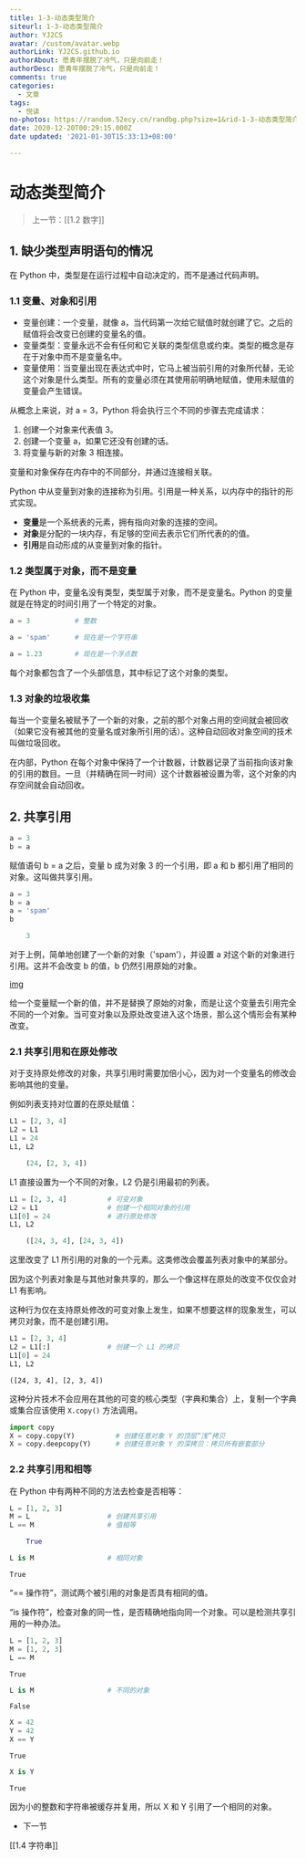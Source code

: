 ```yaml
---
title: 1-3-动态类型简介
siteurl: 1-3-动态类型简介
author: YJ2CS
avatar: /custom/avatar.webp
authorLink: YJ2CS.github.io
authorAbout: 愿青年摆脱了冷气，只是向前走！
authorDesc: 愿青年摆脱了冷气，只是向前走！
comments: true
categories:
  - 文章
tags:
  - 悦读
no-photos: https://random.52ecy.cn/randbg.php?size=1&rid-1-3-动态类型简介
date: 2020-12-20T00:29:15.000Z
date updated: '2021-01-30T15:33:13+08:00'

---
```


# 动态类型简介

> 上一节：[[1.2 数字]]

## 1. 缺少类型声明语句的情况

在 Python 中，类型是在运行过程中自动决定的，而不是通过代码声明。

### 1.1 变量、对象和引用

- 变量创建：一个变量，就像 a，当代码第一次给它赋值时就创建了它。之后的赋值将会改变已创建的变量名的值。
- 变量类型：变量永远不会有任何和它关联的类型信息或约束。类型的概念是存在于对象中而不是变量名中。
- 变量使用：当变量出现在表达式中时，它马上被当前引用的对象所代替，无论这个对象是什么类型。所有的变量必须在其使用前明确地赋值，使用未赋值的变量会产生错误。

从概念上来说，对 a = 3，Python 将会执行三个不同的步骤去完成请求：

1. 创建一个对象来代表值 3。
2. 创建一个变量 a，如果它还没有创建的话。
3. 将变量与新的对象 3 相连接。

变量和对象保存在内存中的不同部分，并通过连接相关联。

Python 中从变量到对象的连接称为引用。引用是一种关系，以内存中的指针的形式实现。

- **变量**是一个系统表的元素，拥有指向对象的连接的空间。
- **对象**是分配的一块内存，有足够的空间去表示它们所代表的的值。
- **引用**是自动形成的从变量到对象的指针。

### 1.2 类型属于对象，而不是变量

在 Python 中，变量名没有类型，类型属于对象，而不是变量名。Python 的变量就是在特定的时间引用了一个特定的对象。

```python
a = 3           # 整数
```

```python
a = 'spam'      # 现在是一个字符串
```

```python
a = 1.23        # 现在是一个浮点数
```

每个对象都包含了一个头部信息，其中标记了这个对象的类型。

### 1.3 对象的垃圾收集

每当一个变量名被赋予了一个新的对象，之前的那个对象占用的空间就会被回收（如果它没有被其他的变量名或对象所引用的话）。这种自动回收对象空间的技术叫做垃圾回收。

在内部，Python 在每个对象中保持了一个计数器，计数器记录了当前指向该对象的引用的数目。一旦（并精确在同一时间）这个计数器被设置为零，这个对象的内存空间就会自动回收。

## 2. 共享引用

```python
a = 3
b = a
```

赋值语句 b = a 之后，变量 b 成为对象 3 的一个引用，即 a 和 b 都引用了相同的对象。这叫做共享引用。

```python
a = 3
b = a
a = 'spam'
b
```

```python
    3
```

对于上例，简单地创建了一个新的对象（'spam'），并设置 a 对这个新的对象进行引用。这并不会改变 b 的值，b 仍然引用原始的对象。

[img](ref.png)

给一个变量赋一个新的值，并不是替换了原始的对象，而是让这个变量去引用完全不同的一个对象。当可变对象以及原处改变进入这个场景，那么这个情形会有某种改变。

### 2.1 共享引用和在原处修改

对于支持原处修改的对象，共享引用时需要加倍小心，因为对一个变量名的修改会影响其他的变量。

例如列表支持对位置的在原处赋值：

```python
L1 = [2, 3, 4]
L2 = L1
L1 = 24
L1, L2
```

```python
    (24, [2, 3, 4])
```

L1 直接设置为一个不同的对象，L2 仍是引用最初的列表。

```python
L1 = [2, 3, 4]          # 可变对象
L2 = L1                 # 创建一个相同对象的引用
L1[0] = 24              # 进行原处修改
L1, L2
```

```python
    ([24, 3, 4], [24, 3, 4])
```

这里改变了 L1 所引用的对象的一个元素。这类修改会覆盖列表对象中的某部分。

因为这个列表对象是与其他对象共享的，那么一个像这样在原处的改变不仅仅会对 L1 有影响。

这种行为仅在支持原处修改的可变对象上发生，如果不想要这样的现象发生，可以拷贝对象，而不是创建引用。

```python
L1 = [2, 3, 4]
L2 = L1[:]              # 创建一个 L1 的拷贝
L1[0] = 24
L1, L2
```

    ([24, 3, 4], [2, 3, 4])

这种分片技术不会应用在其他的可变的核心类型（字典和集合）上，复制一个字典或集合应该使用 `X.copy()` 方法调用。

```python
import copy
X = copy.copy(Y)          # 创建任意对象 Y 的顶层“浅”拷贝
X = copy.deepcopy(Y)      # 创建任意对象 Y 的深拷贝：拷贝所有嵌套部分
```

### 2.2 共享引用和相等

在 Python 中有两种不同的方法去检查是否相等：

```python
L = [1, 2, 3]
M = L                   # 创建共享引用
L == M                  # 值相等
```

```python
    True
```

```python
L is M                  # 相同对象
```

    True

“== 操作符”，测试两个被引用的对象是否具有相同的值。

“is 操作符”，检查对象的同一性，是否精确地指向同一个对象。可以是检测共享引用的一种办法。

```python
L = [1, 2, 3]
M = [1, 2, 3]
L == M
```

    True

```python
L is M                  # 不同的对象
```

    False

```python
X = 42
Y = 42
X == Y
```

    True

```python
X is Y
```

    True

因为小的整数和字符串被缓存并复用，所以 X 和 Y 引用了一个相同的对象。

- 下一节

[[1.4 字符串]]
